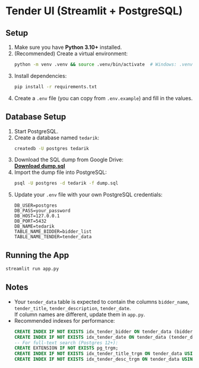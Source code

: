 # Tender UI (Streamlit + PostgreSQL)

## Setup
1) Make sure you have **Python 3.10+** installed.
2) (Recommended) Create a virtual environment:
   ```bash
   python -m venv .venv && source .venv/bin/activate  # Windows: .venv\Scripts\activate
   ```
3) Install dependencies:
   ```bash
   pip install -r requirements.txt
   ```
4) Create a `.env` file (you can copy from `.env.example`) and fill in the values.

## Database Setup
1) Start PostgreSQL.
2) Create a database named `tedarik`:
   ```bash
   createdb -U postgres tedarik
   ```
3) Download the SQL dump from Google Drive:  
   **[Download dump.sql](PASTE_YOUR_GOOGLE_DRIVE_LINK_HERE)**  
4) Import the dump file into PostgreSQL:
   ```bash
   psql -U postgres -d tedarik -f dump.sql
   ```
5) Update your `.env` file with your own PostgreSQL credentials:
   ```
   DB_USER=postgres
   DB_PASS=your_password
   DB_HOST=127.0.0.1
   DB_PORT=5432
   DB_NAME=tedarik
   TABLE_NAME_BIDDER=bidder_list
   TABLE_NAME_TENDER=tender_data
   ```

## Running the App
```bash
streamlit run app.py
```

## Notes
- Your `tender_data` table is expected to contain the columns `bidder_name`, `tender_title`, `tender_description`, `tender_date`.  
  If column names are different, update them in `app.py`.
- Recommended indexes for performance:
   ```sql
   CREATE INDEX IF NOT EXISTS idx_tender_bidder ON tender_data (bidder_name);
   CREATE INDEX IF NOT EXISTS idx_tender_date ON tender_data (tender_date);
   -- For full-text search (Postgres 12+):
   CREATE EXTENSION IF NOT EXISTS pg_trgm;
   CREATE INDEX IF NOT EXISTS idx_tender_title_trgm ON tender_data USING gin (tender_title gin_trgm_ops);
   CREATE INDEX IF NOT EXISTS idx_tender_desc_trgm ON tender_data USING gin (tender_description gin_trgm_ops);
   ```
